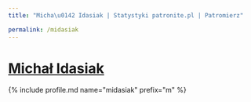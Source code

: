 ```yaml
---
title: "Micha\u0142 Idasiak | Statystyki patronite.pl | Patromierz"

permalink: /midasiak
---
```


# [Michał Idasiak](https://patronite.pl/midasiak)

{% include profile.md name="midasiak" prefix="m" %}
